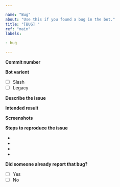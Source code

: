 ```yaml
---

name: "Bug"
about: "Use this if you found a bug in the bot."
title: "[BUG] "
ref: "main"
labels:

- bug

---
```


<!-- Please provide the commit of the bot at the time of the report. You can find it by doing /about or haha about. -->
**Commit number**

**Bot varient**
<!-- Put a x between the brackets to signify the version you used. -->
- [ ] Slash <!-- The current and latest version that use the slash commands. -->
- [ ] Legacy <!-- The old version of the bot with the "haha" prefix. -->

**Describe the issue**

**Intended result**

**Screenshots**

**Steps to reproduce the issue**

- 
- 
- 
- 

**Did someone already report that bug?**

- [ ] Yes <!-- If you have to put yes you don't need to submit that feature request. -->
- [ ] No
